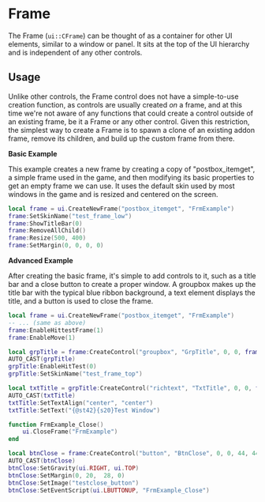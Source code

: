 Frame
=============================================================================

The Frame (`ui::CFrame`) can be thought of as a container for other UI
elements, similar to a window or panel. It sits at the top of the UI
hierarchy and is independent of any other controls.


Usage
-----------------------------------------------------------------------------

Unlike other controls, the Frame control does not have a simple-to-use
creation function, as controls are usually created _on_ a frame, and at
this time we're not aware of any functions that could create a control
outside of an existing frame, be it a Frame or any other control. Given
this restriction, the simplest way to create a Frame is to spawn a clone
of an existing addon frame, remove its children, and build up the custom
frame from there.

**Basic Example**

This example creates a new frame by creating a copy of "postbox_itemget",
a simple frame used in the game, and then modifying its basic properties
to get an empty frame we can use. It uses the default skin used by most
windows in the game and is resized and centered on the screen.

```lua
local frame = ui.CreateNewFrame("postbox_itemget", "FrmExample")
frame:SetSkinName("test_frame_low")
frame:ShowTitleBar(0)
frame:RemoveAllChild()
frame:Resize(500, 400)
frame:SetMargin(0, 0, 0, 0)
```

**Advanced Example**

After creating the basic frame, it's simple to add controls to it, such
as a title bar and a close button to create a proper window. A groupbox
makes up the title bar with the typical blue ribbon background, a text
element displays the title, and a button is used to close the frame.

```lua
local frame = ui.CreateNewFrame("postbox_itemget", "FrmExample")
-- ... (same as above)
frame:EnableHittestFrame(1)
frame:EnableMove(1)

local grpTitle = frame:CreateControl("groupbox", "GrpTitle", 0, 0, frame:GetWidth(), 128)
AUTO_CAST(grpTitle)
grpTitle:EnableHitTest(0)
grpTitle:SetSkinName("test_frame_top")

local txtTitle = grpTitle:CreateControl("richtext", "TxtTitle", 0, 0, frame:GetWidth(), 64)
AUTO_CAST(txtTitle)
txtTitle:SetTextAlign("center", "center")
txtTitle:SetText("{@st42}{s20}Test Window")

function FrmExample_Close()
	ui.CloseFrame("FrmExample")
end

local btnClose = frame:CreateControl("button", "BtnClose", 0, 0, 44, 44)
AUTO_CAST(btnClose)
btnClose:SetGravity(ui.RIGHT, ui.TOP)
btnClose:SetMargin(0, 20,  28, 0)
btnClose:SetImage("testclose_button")
btnClose:SetEventScript(ui.LBUTTONUP, "FrmExample_Close")
```
